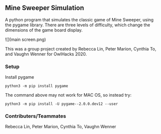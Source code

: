 ## Mine Sweeper Simulation
A python program that simulates the classic game of Mine Sweeper, using the pygame library. There are three levels of difficulty, which change the dimensions of the game board display. 

![](main screen.png)

This was a group project created by Rebecca Lin, Peter Marion, Cynthia To, and Vaughn Wenner for OwlHacks 2020.

### Setup
Install pygame

`python3 -m pip install pygame`

The command above may not work for MAC OS, so instead try:

`python3 -m pip install -U pygame--2.0.0.dev12 --user`

### Contributers/Teammates
Rebecca Lin, Peter Marion, Cynthia To, Vaughn Wenner

